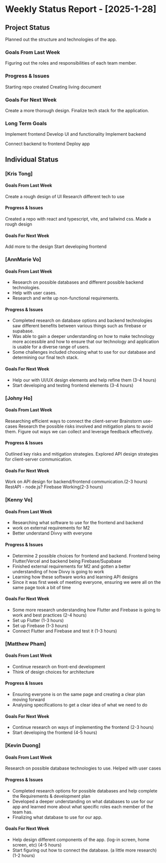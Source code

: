 # Weekly Status Report - [2025-1-28]

## Project Status

Planned out the structure and technologies of the app.

### Goals From Last Week

Figuring out the roles and responsibilities of each team member.

### Progress & Issues

Starting repo created
Creating living document

### Goals For Next Week

Create a more thorough design.
Finalize tech stack for the application.

### Long Term Goals

Implement frontend
Develop UI and functionality
Implement backend

Connect backend to frontend
Deploy app

## Individual Status

### [Kris Tong]

#### Goals From Last Week

Create a rough design of UI
Research different tech to use

#### Progress & Issues

Created a repo with react and typescript, vite, and tailwind css.
Made a rough design

#### Goals For Next Week

Add more to the design
Start developing frontend

### [AnnMarie Vo]

#### Goals From Last Week

- Research on possible databases and different possible backend technologies.
- Help with user cases.
- Research and write up non-functional requirements.

#### Progress & Issues

- Completed research on database options and backend technologies saw different benefits between various things such as firebase or supabase.
- Was able to gain a deeper understanding on how to make technology more accessible and how to ensure that our technology and application is usable for a diverse range of users.
- Some challenges included choosing what to use for our database and determining our final tech stack.

#### Goals For Next Week

- Help our with UI/UX design elements and help refine them (3-4 hours)
- Start developing and testing frontend elements (3-4 hours)

### [Johny Ho]

#### Goals From Last Week

Researching efficient ways to connect the client-server
Brainstorm use-cases
Research the possible risks involved and mitigation plans to avoid them.
Figure out ways we can collect and leverage feedback effectively.

#### Progress & Issues

Outlined key risks and mitigation strategies.
Explored API design strategies for client-server communication.

#### Goals For Next Week

Work on API design for backend/frontend communication.(2-3 hours)
RestAPI - node.js?
Firebase Working(2-3 hours)

### [Kenny Vo]

#### Goals From Last Week

- Researching what software to use for the frontend and backend
- work on external requirements for M2
- Better understand Divvy with everyone

#### Progress & Issues

- Determine 2 possible choices for frontend and backend. Frontend being Flutter/Vercel and backend being Firebase/Supabase
- Finished external requirements for M2 and gotten a better understanding of how Divvy is going to work
- Learning how these software works and learning API designs
- Since it was first week of meeting everyone, ensuring we were all on the same page took a bit of time

#### Goals For Next Week

- Some more research understanding how Flutter and Firebase is going to work and best practices (2-4 hours)
- Set up Flutter (1-3 hours)
- Set up Firebase (1-3 hours)
- Connect Flutter and Firebase and test it (1-3 hours)

### [Matthew Pham]

#### Goals From Last Week

- Continue research on front-end development
- Think of design choices for architecture

#### Progress & Issues

- Ensuring everyone is on the same page and creating a clear plan moving forward
- Analysing specifications to get a clear idea of what we need to do

#### Goals For Next Week

- Continue research on ways of implementing the frontend (2-3 hours)
- Start developing the frontend (4-5 hours)

### [Kevin Duong]

#### Goals From Last Week

Research on possible database technologies to use.
Helped with user cases

#### Progress & Issues

- Completed research options for possible databases and help complete the Requirements & development plan
- Developed a deeper understanding on what databases to use for our app and learned more about what specific roles each member of the team has.
- Finalizing what database to use for our app.

#### Goals For Next Week

- Help design different components of the app. (log-in screen, home screen, etc) (4-5 hours)
- Start figuring out how to connect the database. (a little more research) (1-2 hours)
